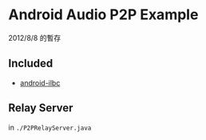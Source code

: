 # Android Audio P2P Example

2012/8/8 的暫存

## Included

* [android-ilbc](https://code.google.com/p/android-ilbc/)

## Relay Server

in `./P2PRelayServer.java`